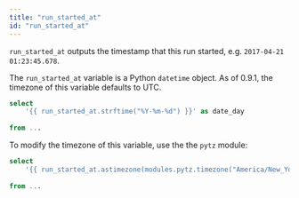 ```yaml
---
title: "run_started_at"
id: "run_started_at"
---
```


`run_started_at` outputs the timestamp that this run started, e.g. `2017-04-21 01:23:45.678`.

The `run_started_at` variable is a Python `datetime` object. As of 0.9.1, the timezone of this variable 
 defaults to UTC.

<File name='run_started_at_example.sql'>

```sql
select
	'{{ run_started_at.strftime("%Y-%m-%d") }}' as date_day
  
from ...
```

</File>

To modify the timezone of this variable, use the the `pytz` module:

<File name='run_started_at_utc.sql'>

```sql
select
	'{{ run_started_at.astimezone(modules.pytz.timezone("America/New_York")) }}' as run_started_est
  
from ...
```

</File>
